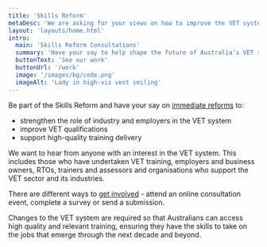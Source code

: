 ```yaml
---
title: 'Skills Reform'
metaDesc: 'We are asking for your views on how to improve the VET system'
layout: 'layouts/home.html'
intro:
  main: 'Skills Reform Consultations'
  summary: 'Have your say to help shape the future of Australia’s VET system. '
  buttonText: 'See our work'
  buttonUrl: '/work'
  image: '/images/bg/code.png'
  imageAlt: 'Lady in high-vis vest smiling'
---
```


Be part of the Skills Reform and have your say on [immediate reforms](/skills-reform/) to:

- strengthen the role of industry and employers in the VET system
- improve VET qualifications
- support high-quality training delivery

We want to hear from anyone with an interest in the VET system. This includes those who have undertaken VET training, employers and business owners, RTOs, trainers and assessors and organisations who support the VET sector and its industries.

There are different ways to [get involved](/get-involved/) - attend an online consultation event, complete a survey or send a submission.

Changes to the VET system are required so that Australians can access high quality and relevant training, ensuring they have the skills to take on the jobs that emerge through the next decade and beyond.